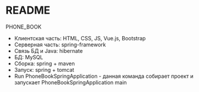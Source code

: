# README #

PHONE_BOOK

- Клиентская часть: HTML, CSS, JS, Vue.js, Bootstrap
- Серверная часть: spring-framework
- Связь БД и Java: hibernate
- БД: MySQL
- Сборка: spring + maven
- Запуск: spring + tomcat
- Run PhoneBookSpringApplication - данная команда собирает проект и запускает PhoneBookSpringApplication main

